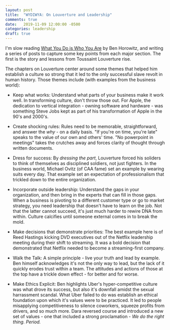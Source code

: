 ```yaml
---
layout: post
title:  "WYDIWYA: On Louverture and Leadership"
comments: true
date:   2019-11-09 12:00:00 -0500
categories: leadership
draft: true
---
```


I'm slow reading [What You Do is Who You Are](https://www.amazon.com/What-You-Do-Who-Are-ebook/dp/B07NVN4QCM) by Ben Horowitz, and writing a series of posts to capture some key points from each major section. The first is the story and lessons from Toussaint Louverture rise. 

The chapters on Louverture center around some themes that helped him establish a culture so strong that it led to the only successful slave revolt in human history. Those themes include (with examples from the business world):

- Keep what works: Understand what parts of your business make it work well. In transforming culture, don't throw those out. For Apple, the dedication to vertical integration - owning software and hardware - was something Steve Jobs kept as part of his transformation of Apple in the 90's and 2000's. 

- Create shocking rules: Rules need to be memorable, straightforward, and answer the _why_ - on a daily basis. "If you're on time, you're late" speaks to the value of our own and others' time. "No powerpoint in meetings" takes the crutches away and forces clarity of thought through written documents.

- Dress for success: By _dressing the part_, Louverture forced his soliders to think of themselves as disciplined soldiers, not just fighters. In the business world, Michael Ovitz (of CAA fame) set an example by wearing suits every day. That example set an expectation of professionalism that trickled down to the entire organization. 

- Incorporate outside leadership: Understand the gaps in your organization, and then bring in the experts that can fill in those gaps. When a business is pivoting to a different customer type or go to market strategy, you need leadership that doesn't have to learn on the job. Not that the latter cannot succeed, it's just much harder to rewire DNA from within. Culture calcifies until someone external comes in to break the mold. 

- Make decisions that demonstrate priorities: The best example here is of Reed Hastings kicking DVD executives out of the Netflix leadership meeting during their shift to streaming. It was a bold decision that demonstrated that Netflix needed to become a streaming-first company. 

- Walk the Talk: A simple principle - live your truth and lead by example. Ben himself acknowledges it's not the only way to lead, but the lack of it quickly erodes trust within a team. The attitudes and actions of those at the top have a trickle down effect - for better and for worse.

- Make Ethics Explicit: Ben highlights Uber's hyper-competitive culture was what drove its success, but also it's downfall amidst the sexual harrassment scandal. What Uber failed to do was establish an ethical foundation upon which it's values were to be practiced. It led to people misapplying competitiveness to silence coworkers, squeeze profits from drivers, and so much more. Dara reversed course and introduced a new set of values - one that included a strong proclamation - _We do the right thing. Period._
